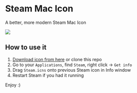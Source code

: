 # Steam Mac Icon
A better, more modern Steam Mac Icon

![](https://i.imgur.com/3T1GmK7.png)

## How to use it
1. [Download icon from here](https://github.com/dotvhs/steam-mac-icon/releases/download/v1.1/Steam.icns.zip) or clone this repo
2. Go to your `Applications`, find `Steam`, right click -> `Get info`
3. Drag `Steam.icns` onto previous Steam icon in Info window
4. Restart Steam if you had it running

Enjoy :)
